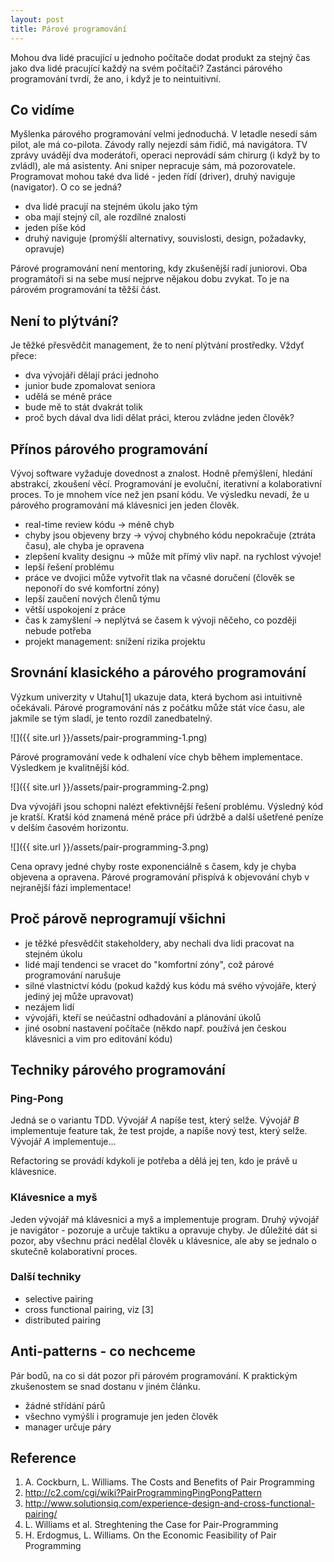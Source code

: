 ```yaml
---
layout: post
title: Párové programování
---
```


Mohou dva lidé pracující u jednoho počítače dodat produkt za stejný čas jako dva lidé pracující každý na svém počítači?
Zastánci párového programování tvrdí, že ano, i když je to neintuitivní.

## Co vidíme

Myšlenka párového programování velmi jednoduchá. V letadle nesedí sám pilot, ale má co-pilota.
Závody rally nejezdí sám řidič, má navigátora. TV zprávy uvádějí dva moderátoři, operaci neprovádí
sám chirurg (i když by to zvládl), ale má asistenty. Ani sniper nepracuje sám, má pozorovatele.
Programovat mohou také dva lidé - jeden řídí (driver), druhý naviguje (navigator). O co se jedná?

- dva lidé pracují na stejném úkolu jako tým
- oba mají stejný cíl, ale rozdílné znalosti
- jeden píše kód
- druhý naviguje (promýšlí alternativy, souvislosti, design, požadavky, opravuje)

Párové programování není mentoring, kdy zkušenější radí juniorovi. Oba programátoři
si na sebe musí nejprve nějakou dobu zvykat. To je na párovém programování ta těžší část.

## Není to plýtvání?

Je těžké přesvědčit management, že to není plýtvání prostředky. Vždyť přece:

- dva vývojáři dělají práci jednoho
- junior bude zpomalovat seniora
- udělá se méně práce
- bude mě to stát dvakrát tolik
- proč bych dával dva lidi dělat práci, kterou zvládne jeden člověk?

## Přínos párového programování

Vývoj software vyžaduje dovednost a znalost. Hodně přemýšlení, hledání abstrakcí, zkoušení věcí.
Programování je evoluční, iterativní a kolaborativní proces. To je mnohem více než jen psaní kódu.
Ve výsledku nevadí, že u párového programování má klávesnici jen jeden člověk.

- real-time review kódu → méně chyb
- chyby jsou objeveny brzy → vývoj chybného kódu nepokračuje (ztráta času), ale chyba je opravena
- zlepšení kvality designu → může mít přímý vliv např. na rychlost vývoje!
- lepší řešení problému
- práce ve dvojici může vytvořit tlak na včasné doručení (člověk se neponoří do své komfortní zóny)
- lepší zaučení nových členů týmu
- větší uspokojení z práce
- čas k zamyšlení → neplýtvá se časem k vývoji něčeho, co později nebude potřeba
- projekt management: snížení rizika projektu

## Srovnání klasického a párového programování

Výzkum univerzity v Utahu[1] ukazuje data, která bychom asi intuitivně očekávali. Párové programování nás
z počátku může stát více času, ale jakmile se tým sladí, je tento rozdíl zanedbatelný.

![]({{ site.url }}/assets/pair-programming-1.png)

Párové programování vede k odhalení více chyb během implementace. Výsledkem je kvalitnější kód.

![]({{ site.url }}/assets/pair-programming-2.png)

Dva vývojáři jsou schopni nalézt efektivnější řešení problému. Výsledný kód je kratší. Kratší kód znamená méně
práce při údržbě a další ušetřené peníze v delším časovém horizontu.

![]({{ site.url }}/assets/pair-programming-3.png)

Cena opravy jedné chyby roste exponenciálně s časem, kdy je chyba objevena a opravena. Párové programování
přispívá k objevování chyb v nejranější fázi implementace!

## Proč párově neprogramují všichni

- je těžké přesvědčit stakeholdery, aby nechali dva lidi pracovat na stejném úkolu
- lidé mají tendenci se vracet do "komfortní zóny", což párové programování narušuje
- silné vlastnictví kódu (pokud každý kus kódu má svého vývojáře, který jediný jej může upravovat)
- nezájem lidí
- vývojáři, kteří se neúčastní odhadování a plánování úkolů
- jiné osobní nastavení počítače (někdo např. používá jen českou klávesnici a vim pro editování kódu)

## Techniky párového programování

### Ping-Pong

Jedná se o variantu TDD. Vývojář *A* napíše test, který selže. Vývojář *B* implementuje feature tak,
že test projde, a napíše nový test, který selže. Vývojář *A* implementuje...

Refactoring se provádí kdykoli je potřeba a dělá jej ten, kdo je právě u klávesnice.

### Klávesnice a myš

Jeden vývojář má klávesnici a myš a implementuje program. Druhý vývojář je navigátor - pozoruje a
určuje taktiku a opravuje chyby. Je důležité dát si pozor, aby všechnu práci nedělal člověk u klávesnice,
ale aby se jednalo o skutečně kolaborativní proces.

### Další techniky

- selective pairing
- cross functional pairing, viz [3]
- distributed pairing

## Anti-patterns - co nechceme

Pár bodů, na co si dát pozor při párovém programování. K praktickým zkušenostem se snad dostanu v jiném článku.

- žádné střídání párů
- všechno vymýšlí i programuje jen jeden člověk
- manager určuje páry

## Reference

1. A. Cockburn, L. Williams. The Costs and Benefits of Pair Programming
2. http://c2.com/cgi/wiki?PairProgrammingPingPongPattern
3. http://www.solutionsiq.com/experience-design-and-cross-functional-pairing/
4. L. Williams et al. Streghtening the Case for Pair-Programming
5. H. Erdogmus, L. Williams. On the Economic Feasibility of Pair Programming
